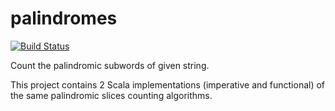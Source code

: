 # palindromes 
[![Build Status](https://travis-ci.org/kotatera/palindromes.svg?branch=master)](https://travis-ci.org/kotatera/palindromes)

Count the palindromic subwords of given string.

This project contains 2 Scala implementations (imperative and functional) of the same palindromic slices counting algorithms.

